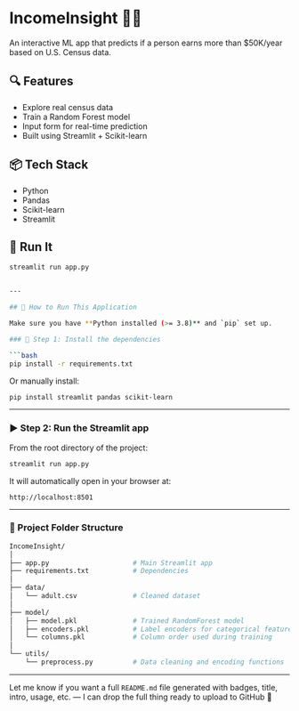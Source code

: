 # IncomeInsight 🧠💸

An interactive ML app that predicts if a person earns more than $50K/year based on U.S. Census data.

## 🔍 Features
- Explore real census data
- Train a Random Forest model
- Input form for real-time prediction
- Built using Streamlit + Scikit-learn

## 📦 Tech Stack
- Python
- Pandas
- Scikit-learn
- Streamlit

## 🚀 Run It
```bash
streamlit run app.py


---

## 🚀 How to Run This Application

Make sure you have **Python installed (>= 3.8)** and `pip` set up.

### 🔧 Step 1: Install the dependencies

```bash
pip install -r requirements.txt
```

Or manually install:

```bash
pip install streamlit pandas scikit-learn
```

---

### ▶️ Step 2: Run the Streamlit app

From the root directory of the project:

```bash
streamlit run app.py
```

It will automatically open in your browser at:

```
http://localhost:8501
```

---

### 📁 Project Folder Structure

```bash
IncomeInsight/
│
├── app.py                     # Main Streamlit app
├── requirements.txt           # Dependencies
│
├── data/
│   └── adult.csv              # Cleaned dataset
│
├── model/
│   ├── model.pkl              # Trained RandomForest model
│   ├── encoders.pkl           # Label encoders for categorical features
│   └── columns.pkl            # Column order used during training
│
└── utils/
    └── preprocess.py          # Data cleaning and encoding functions
```

---

Let me know if you want a full `README.md` file generated with badges, title, intro, usage, etc. — I can drop the full thing ready to upload to GitHub 💪
